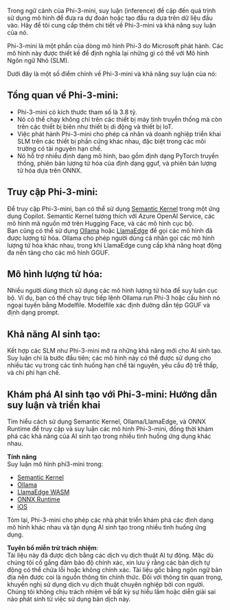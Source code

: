 Trong ngữ cảnh của Phi-3-mini, suy luận (inference) đề cập đến quá trình sử dụng mô hình để đưa ra dự đoán hoặc tạo đầu ra dựa trên dữ liệu đầu vào. Hãy để tôi cung cấp thêm chi tiết về Phi-3-mini và khả năng suy luận của nó.

Phi-3-mini là một phần của dòng mô hình Phi-3 do Microsoft phát hành. Các mô hình này được thiết kế để định nghĩa lại những gì có thể với Mô hình Ngôn ngữ Nhỏ (SLM).

Dưới đây là một số điểm chính về Phi-3-mini và khả năng suy luận của nó:

## **Tổng quan về Phi-3-mini:**
- Phi-3-mini có kích thước tham số là 3.8 tỷ.
- Nó có thể chạy không chỉ trên các thiết bị máy tính truyền thống mà còn trên các thiết bị biên như thiết bị di động và thiết bị IoT.
- Việc phát hành Phi-3-mini cho phép cá nhân và doanh nghiệp triển khai SLM trên các thiết bị phần cứng khác nhau, đặc biệt trong các môi trường có tài nguyên hạn chế.
- Nó hỗ trợ nhiều định dạng mô hình, bao gồm định dạng PyTorch truyền thống, phiên bản lượng tử hóa của định dạng gguf, và phiên bản lượng tử hóa dựa trên ONNX.

## **Truy cập Phi-3-mini:**
Để truy cập Phi-3-mini, bạn có thể sử dụng [Semantic Kernel](https://github.com/microsoft/SemanticKernelCookBook?WT.mc_id=aiml-138114-kinfeylo) trong một ứng dụng Copilot. Semantic Kernel tương thích với Azure OpenAI Service, các mô hình mã nguồn mở trên Hugging Face, và các mô hình cục bộ.  
Bạn cũng có thể sử dụng [Ollama](https://ollama.com) hoặc [LlamaEdge](https://llamaedge.com) để gọi các mô hình đã được lượng tử hóa. Ollama cho phép người dùng cá nhân gọi các mô hình lượng tử hóa khác nhau, trong khi LlamaEdge cung cấp khả năng hoạt động đa nền tảng cho các mô hình GGUF.

## **Mô hình lượng tử hóa:**
Nhiều người dùng thích sử dụng các mô hình lượng tử hóa để suy luận cục bộ. Ví dụ, bạn có thể chạy trực tiếp lệnh Ollama run Phi-3 hoặc cấu hình nó ngoại tuyến bằng Modelfile. Modelfile xác định đường dẫn tệp GGUF và định dạng prompt.

## **Khả năng AI sinh tạo:**
Kết hợp các SLM như Phi-3-mini mở ra những khả năng mới cho AI sinh tạo. Suy luận chỉ là bước đầu tiên; các mô hình này có thể được sử dụng cho nhiều tác vụ trong các tình huống hạn chế tài nguyên, yêu cầu độ trễ thấp, và chi phí hạn chế.

## **Khám phá AI sinh tạo với Phi-3-mini: Hướng dẫn suy luận và triển khai**
Tìm hiểu cách sử dụng Semantic Kernel, Ollama/LlamaEdge, và ONNX Runtime để truy cập và suy luận các mô hình Phi-3-mini, đồng thời khám phá các khả năng của AI sinh tạo trong nhiều tình huống ứng dụng khác nhau.

**Tính năng**  
Suy luận mô hình phi3-mini trong:

- [Semantic Kernel](https://github.com/Azure-Samples/Phi-3MiniSamples/tree/main/semantickernel?WT.mc_id=aiml-138114-kinfeylo)
- [Ollama](https://github.com/Azure-Samples/Phi-3MiniSamples/tree/main/ollama?WT.mc_id=aiml-138114-kinfeylo)
- [LlamaEdge WASM](https://github.com/Azure-Samples/Phi-3MiniSamples/tree/main/wasm?WT.mc_id=aiml-138114-kinfeylo)
- [ONNX Runtime](https://github.com/Azure-Samples/Phi-3MiniSamples/tree/main/onnx?WT.mc_id=aiml-138114-kinfeylo)
- [iOS](https://github.com/Azure-Samples/Phi-3MiniSamples/tree/main/ios?WT.mc_id=aiml-138114-kinfeylo)

Tóm lại, Phi-3-mini cho phép các nhà phát triển khám phá các định dạng mô hình khác nhau và tận dụng AI sinh tạo trong nhiều tình huống ứng dụng.

**Tuyên bố miễn trừ trách nhiệm**:  
Tài liệu này đã được dịch bằng các dịch vụ dịch thuật AI tự động. Mặc dù chúng tôi cố gắng đảm bảo độ chính xác, xin lưu ý rằng các bản dịch tự động có thể chứa lỗi hoặc không chính xác. Tài liệu gốc bằng ngôn ngữ bản địa nên được coi là nguồn thông tin chính thức. Đối với thông tin quan trọng, khuyến nghị sử dụng dịch vụ dịch thuật chuyên nghiệp bởi con người. Chúng tôi không chịu trách nhiệm về bất kỳ sự hiểu lầm hoặc diễn giải sai nào phát sinh từ việc sử dụng bản dịch này.